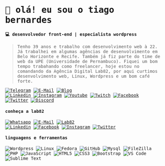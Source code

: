 <samp>

# 👋 olá! eu sou o tiago bernardes
#### :computer: desenvolvedor front-end | especialista wordpress
> Tenho 39 anos e trabalho com desenvolvimento web à 22. Já trabalhei em algumas agências de desenvolvimento em Belo Horizonte e Recife. Também já fiz parte do time de web da UPE (Universidade de Pernambuco). Fiquei um bom tempo trabahando como freelancer, hoje estou no comandando da Agência Digital Lab82, por aqui curtimos desenvolvimento web, Linux, Wordpress e um bom café forte.

[![Telegram](https://img.shields.io/badge/-telegram-222?style=for-the-badge&logo=telegram&logoColor=26a5e4&link=https://t.me/tiagobernard)](https://t.me/tiagobernard)
[![E-Mail](https://img.shields.io/badge/-email-222?style=for-the-badge&logo=mail.ru&logoColor=3f729b&link=mailto:tiago@tiagobernardes.com.br)](mailto:tiago@tiagobernardes.com.br)
[![Blog](https://img.shields.io/badge/-tiagobernardes.com.br-222?style=for-the-badge&logo=LiveChat&logoColor=3f729b&link=https://tiagobernardes.com.br)](https://tiagobernardes.com.br)<br />
[![Linkedin](https://img.shields.io/badge/-linkedin-222?style=flat-square&logo=Linkedin&logoColor=white&labelColor=0b66c1&link=https://linkedin.com/in/tiagobernard)](https://linkedin.com/in/tiagobernard)
[![Instagram](https://img.shields.io/badge/-instagram-222?style=flat-square&logo=Instagram&logoColor=white&labelColor=C13584&link=https://instagram.com/tiagobernard)](https://instagram.com/tiagobernard)
[![Youtube](https://img.shields.io/badge/-youtube-222?style=flat-square&logo=youtube&logoColor=fff&labelColor=red&link=https://youtube.com/tiagobernards)](https://youtube.com/tiagobernards)
[![Twitch](https://img.shields.io/badge/-twitch-222?style=flat-square&logo=Twitch&logoColor=fff&labelColor=9146ff&link=https://www.twitch.tv/tiagobernards)](https://www.twitch.tv/tiagobernards)
[![Facebook](https://img.shields.io/badge/-facebook-222?style=flat-square&logo=Facebook&logoColor=white&labelColor=2e88fe&link=https://www.facebook.com/tiagobernard.dev)](https://www.facebook.com/tiagobernard.dev)
[![Twitter](https://img.shields.io/badge/-twitter-222?style=flat-square&logo=Twitter&logoColor=fff&labelColor=1DA1F2&link=https://twitter.com/tiagobernard)](https://twitter.com/tiagobernard)
[![Discord](https://img.shields.io/badge/-tiagobernard%235516-222?style=flat-square&logo=Discord&logoColor=fff&labelColor=7289DA&link=https://discord.com/users/556874691348791326/)](https://discord.com/users/556874691348791326/)

#### conheça a lab82
[![Whatsapp](https://img.shields.io/badge/-whatsapp-222?style=for-the-badge&logo=whatsapp&logoColor=128C7E&link=http://bit.ly/WhatsAppLab82)](mailto:tiago@tiagobernardes.com.br)
[![E-Mail](https://img.shields.io/badge/-falecom@lab82.dev-222?style=for-the-badge&logo=mail.ru&logoColor=a6ce39&link=mailto:tiago@tiagobernardes.com.br)](mailto:tiago@tiagobernardes.com.br)
[![Lab82](https://img.shields.io/badge/-lab82.dev-222?style=for-the-badge&logo=rss&logoColor=a6ce39&link=http://bit.ly/WhatsAppLab82)](https://lab82.dev)<br/>
[![Linkedin](https://img.shields.io/badge/-agencialab82-222?style=flat-square&logo=Linkedin&logoColor=0b66c1&link=https://linkedin.com/company/agencialab82)](https://linkedin.com/company/agencialab82)
[![Facebook](https://img.shields.io/badge/-@lab82.dev-222?style=flat-square&logo=Facebook&logoColor=2e88fe&link=https://www.facebook.com/lab82.dev)](https://www.facebook.com/lab82.dev)
[![Instagram](https://img.shields.io/badge/-@lab82.dev-222?style=flat-square&logo=Instagram&logoColor=c13584&link=https://instagram.com/lab82.dev)](https://instagram.com/lab82.dev)
[![Twitter](https://img.shields.io/badge/-@Lab82Dev-222?style=flat-square&logo=Twitter&logoColor=1DA1F2&link=https://twitter.com/Lab82Dev)](https://twitter.com/Lab82Dev)

#### linguagens e ferramentas
![Wordpress](http://img.shields.io/badge/-Wordpress-21759B?style=flat-square&logo=wordpress&logoColor=ffffff)
![Linux](http://img.shields.io/badge/-Linux-fcc624?style=flat-square&logo=linux&logoColor=333)
![Fedora](http://img.shields.io/badge/-Fedora-294172?style=flat-square&logo=fedora&logoColor=fff)
![GitHub](https://img.shields.io/badge/-GitHub-181717?style=flat-square&logo=github&logoColor=fff)
![Mysql](https://img.shields.io/badge/-Mysql-4479A1?style=flat-square&logo=mysql&logoColor=ffffff)
![FileZilla](http://img.shields.io/badge/-FileZilla-BF0000?style=flat-square&logo=filezilla&logoColor=fff)
![PHP](http://img.shields.io/badge/-PHP-3776AB?style=flat-square&logo=php&logoColor=ffffff)
![JavaScript](https://img.shields.io/badge/-JavaScript-F7DF1E?style=flat-square&logo=javascript&logoColor=000000&labelColor=F7DF1E&color=F7DF1E)
![HTML5](https://img.shields.io/badge/-HTML5-E34F26?style=flat-square&logo=html5&logoColor=ffffff)
![CSS3](https://img.shields.io/badge/-CSS3-%231572B6?style=flat-square&logo=css3)
![Bootstrap](https://img.shields.io/badge/-Bootstrap-563D7C?style=flat-square&logo=Bootstrap&logoColor=fff)
![VS Code](http://img.shields.io/badge/-VS%20Code-007ACC?style=flat-square&logo=visual-studio-code&logoColor=ffffff)
![Sublime Text](http://img.shields.io/badge/-Sublime%20Text-ED8B0B?style=flat-square&logo=sublime-text&logoColor=fff)

</samp>
